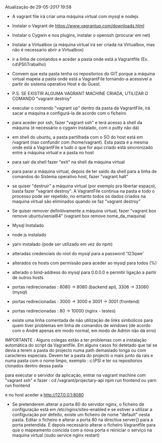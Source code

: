 ﻿Atualização de 29-05-2017 19:58

- A vagrant file irá criar uma máquina virtual com mysql e nodejs
- Instalar o Vagrant de https://www.vagrantup.com/downloads.html
- Instalar o Cygwin e nos plugins, instalar o openssh (procurar em net)
- Instalar a Virtualbox (a máquina virtual irá ser criada na Virtualbox, mas não é necessario abrir a Virtualbox)
- ir a linha de comandos e aceder a pasta onde está a Vagrantfile (Ex. cd\PSI\Trabalho)
- Convem que esta pasta tenha os repositorios do GIT porque a máquina virtual mapeia a pasta onde está a VagrantFile tornando-a acessivel
 a partir do sistema operativo Host e do Guest.
- P.S. SE EXISTIR ALGUMA VAGRANT MACHINE CRIADA, UTILIZAR O COMANDO "vagrant destroy"
- executar o comando "vagrant up" dentro da pasta da VagrantFile, irá sacar a maquina e configurá-la de acordo com o ficheiro
- para aceder por ssh, fazer "vagrant ssh" e terá acesso à shell da máquina (é necessário o cygwin instalado, com o putty não dá)
- em shell do ubuntu, a pasta partilhada com o SO do host está em /vagrant (nao confundir com /home/vagrant). Esta pasta é a mesma onde está
 a VagrantFile e tudo o que for aqui criado está sincronizado entre a máquina virtual e a pasta no host
- para sair da shell fazer "exit" na shell da máquina virtual
- para parar a máquina virtual, depois de ter saído da shell para a linha de comandos do Sistema operativo host, fazer "vagrant halt"
- se quiser "destruir" a máquina virtual (por exemplo pra libertar espaço), basta fazer "vagrant destroy". A VagrantFile continua na pasta e
 todo o processo pode ser repetido, no entanto todos os dados criados na maquina virtual são eliminados quando se faz "vagrant destroy"
- Se quiser remover definitivamente a máquina virtual, fazer "vagrant box remove ubuntu/xenial64" (vagrant box remove nome_da_maquina)


- Mysql Instalado
- node js instalado
- yarn instalado (pode ser utilizado em vez do npm)
- alteradas credenciais do root do mysql para a password '123qwe'
- alterados os hosts com permissão para aceder ao mysql para todos (%)
- alterado o bind-address do mysql para 0.0.0.0 e permitir ligação a partir de outros hosts
- portas redirecionadas : 8080 -> 8080 (backend api), 3306 -> 33060 (mysql)
- portas redirecionadas : 3000 -> 3000 e 3001 -> 3001 (frontend)
- portas redirecionadas : 80 -> 10000 (nginx - testes)
- existe uma linha comentada de não utilização de links simbolicos para quem tiver problemas em 
  linha de comandos de windows (de acordo com o André apenas em modo normal, em modo de Admin não dá erro)

IMPORTANTE : Alguns colegas estão a ter problemas com a instalação automática do script da Vagrantfile.
Em alguns casos foi detetado que tal se devia a terem a pasta do projecto numa path demasiado longa ou com
caracteres especiais. Devem ter a pasta do projecto o mais junto da rais e numa pasta com o nome limpo, 
exemplo : c:\PSI 
e ter os repositorios clonados dentro dessa pasta

para executar o servidor da aplicação, entrar na vagrant machine com "vagrant ssh" e fazer :
cd /vagrant/projectary-api
npm run frontend
ou
yarn run frontend

e no host aceder a http://127.0.0.1:8080

- Se pretenderem alterar a porta 80 do servidor nginx, o ficheiro de configuração está em 
  /etc/nginx/sites-enabled e se estiver a utilizar a configuração por defeito, existe um ficheiro de nome "default"
  nesta pasta. Editar o ficheiro e alterar a porta 80 na directiva server{} para a porta pretendida. 
  É depois necessário alterar o ficheiro Vagrantfile para que o mapeamento coincida com a nova porta e 
  reiniciar o serviço na maquina virtual (sudo service nginx restart)